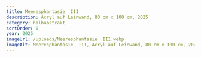 ```yaml
---
title: Meeresphantasie  III
description: Acryl auf Leinwand, 80 cm x 100 cm, 2025
category: halbabstrakt
sortOrder: 0
year: 2025
imageUrl: /uploads/Meeresphantasie  III.webp
imageAlt: Meeresphantasie  III, Acryl auf Leinwand, 80 cm x 100 cm, 2025
---
```

